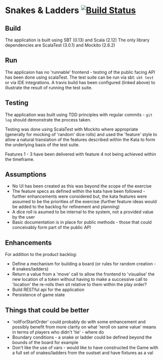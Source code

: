 Snakes & Ladders [![Build Status](https://travis-ci.org/Nugs/snakesAndLadders.svg?branch=master)](https://travis-ci.org/Nugs/snakesAndLadders)
================================================================================================

Build
-----

The application is built using SBT (0.13) and Scala (2.12)
The only library dependencies are ScalaTest (3.0.1) and Mockito (2.6.2)

Run
---
The applicaion has no 'runnable' frontend - testing of the public facing API has been done
using scalaTest. The test suite can be run via sbt: `sbt test` or via IDE integrations.
A travis build has been configured (linked above) to illustrate the result of running the test
suite.

Testing
-------

The application was built using TDD principles with regular commits - `git log`
should demonstrate the process taken.

Testing was done using ScalaTest with Mockito where appropriate (generally for mocking
of 'random' dice rolls) and used the 'feature' style to allow a natural translation
of the features described within the Kata to form the underlying basis of the test suite.

Features 1 - 3 have been delivered with feature 4 not being achieved within the timeframe.

Assumptions
-----------

* No UI has been created as this was beyond the scope of the exercise
* The feature specs as defined within the kata have been followed - further enhancements
were considered but, the kata features were assumed to be the priorities of the exercise
(further feature ideas would be added to the backlog for refinement and planning)
* A dice roll is asumed to be internal to the system, not a provided value by the user
* Basic documentation is in place for public methods - those that could conceivably form part
of the public API

Enhancements
------------

For addition to the product backlog:

* Define a mechanism for building a board (or rules for random creation - # snakes/ladders)
* Return a value from a 'move' call to allow the frontend to 'visualise' the new location of
a token without having to make a successive call to 'location'
the re-rolls then sit relative to them within the play order?
* Build RESTful api for the application
* Persistence of game state

Things that could be better
---------------------------
* 'rollForStartOrder' could probably do with some enhancement and possibly benefit from more
clarity on what 'reroll on same value' means in terms of players who didn't 'tie' - where do
* Boundary conditions - a snake or ladder could be defined beyond the bounds of the board for example
* Don't like the use of vars - would like to have constructed the Game with a full set of snakes/ladders
from the oustset and have fixtures as a val
